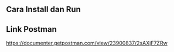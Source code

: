 ## Cara Install dan Run


## Link Postman
https://documenter.getpostman.com/view/23900837/2sAXjF7ZRw
